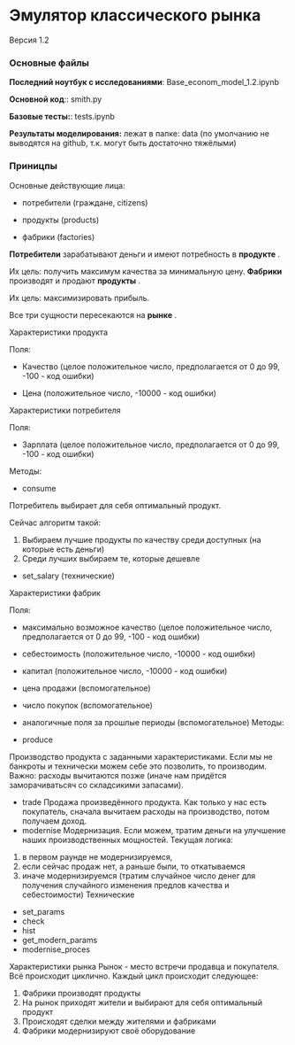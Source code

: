 <h1> Эмулятор классического рынка </h1>

Версия 1.2

<h3> Основные файлы </h3>
<b>Последний ноутбук с исследованиями</b>: Base_econom_model_1.2.ipynb

<b>Основной код</b>:: smith.py

<b>Базовые тесты:</b>: tests.ipynb

<b>Результаты моделирования:</b> 
лежат в папке: data (по умолчанию не выводятся на github, т.к. могут быть достаточно тяжёлыми)

<h3> Приницпы </h3>
Основные действующие лица:

* потребители (граждане, citizens)

* продукты (products)

* фабрики (factories)

<b>Потребители</b>  зарабатывают деньги и имеют потребность в <b>продукте</b> . 

Их цель: получить максимум качества за минимальную цену.
<b>Фабрики</b>  производят и продают <b>продукты</b> . 

Их цель: максимизировать прибыль. 

Все три сущности пересекаются на <b>рынке</b> . 

Характеристики продукта

Поля:
- Качество (целое положительное число, предполагается от 0 до 99, -100 - код ошибки)

- Цена (положительное число, -10000 - код ошибки)

Характеристики потребителя

Поля:
- Зарплата (целое положительное число, предполагается от 0 до 99, -100 - код ошибки)

Методы:

- consume

Потребитель выбирает для себя оптимальный продукт. 

Сейчас алгоритм такой:

1) Выбираем лучшие продукты по качеству среди доступных (на которые есть деньги)
2) Среди лучших выбираем те, которые дешевле
- set_salary (технические)

Характеристики фабрик

Поля:

- максимально возможное качество (целое положительное число, предполагается от 0 до 99, -100 - код ошибки)
- себестоимость (положительное число, -10000 - код ошибки)
- капитал (положительное число, -10000 - код ошибки)
- цена продажи (вспомогательное)
- число покупок (вспомогательное)
- аналогичные поля за прошлые периоды (вспомогательное)
Методы:

- produce

Производство продукта с заданными характеристиками. 
Если мы не банкроты и технически можем себе это позволить, то производим. 
Важно: расходы вычитаются позже (иначе нам придётся заморачиватьсяч со складсикими запасами).
- trade
Продажа произведённого продукта.
Как только у нас есть покупатель, сначала вычитаем расходы на производство, потом получаем доход.
- modernise
Модернизация. Если можем, тратим деньги на улучшение наших производственных мощностей. 
Текущая логика:
1) в первом раунде не модернизируемся, 
2) если сейчас продаж нет, а раньше были, то откатываемся
3) иначе модернизируемся (тратим случайное число денег для получения случайного изменения предлов качества и себестоимости)
Технические
- set_params
- check
- hist
- get_modern_params
- modernise_proces

Характеристики рынка
Рынок - место встречи продавца и покупателя. 
Всё происходит циклично. Каждый цикл происходит следующее:
1) Фабрики производят продукты
2) На рынок приходят жители и выбирают для себя оптимальный продукт
3) Происходят сделки между жителями и фабриками
4) Фабрики модернизируют своё оборудование
